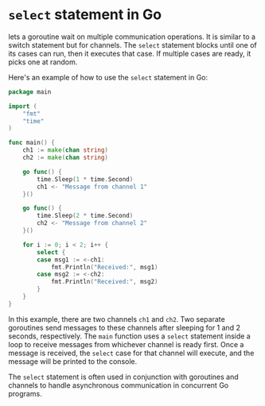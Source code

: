# `select` statement in Go 
lets a goroutine wait on multiple communication operations. It is similar to a switch statement but for channels. The `select` statement blocks until one of its cases can run, then it executes that case. If multiple cases are ready, it picks one at random.

Here's an example of how to use the `select` statement in Go:

```go
package main

import (
	"fmt"
	"time"
)

func main() {
	ch1 := make(chan string)
	ch2 := make(chan string)

	go func() {
		time.Sleep(1 * time.Second)
		ch1 <- "Message from channel 1"
	}()

	go func() {
		time.Sleep(2 * time.Second)
		ch2 <- "Message from channel 2"
	}()

	for i := 0; i < 2; i++ {
		select {
		case msg1 := <-ch1:
			fmt.Println("Received:", msg1)
		case msg2 := <-ch2:
			fmt.Println("Received:", msg2)
		}
	}
}
```

In this example, there are two channels `ch1` and `ch2`. Two separate goroutines send messages to these channels after sleeping for 1 and 2 seconds, respectively. The `main` function uses a `select` statement inside a loop to receive messages from whichever channel is ready first. Once a message is received, the `select` case for that channel will execute, and the message will be printed to the console.

The `select` statement is often used in conjunction with goroutines and channels to handle asynchronous communication in concurrent Go programs.